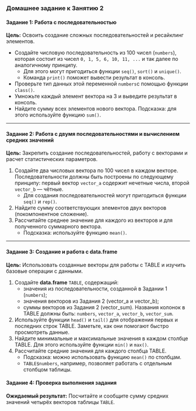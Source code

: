 ### Домашнее задание к Занятию 2

#### **Задание 1: Работа с последовательностью**

**Цель:** Освоить создание сложных последовательностей и ресайклинг элементов.

-   Создайте числовую последовательность из 100 чисел (`numbers`), которая состоит из чисел `0, 1, 5, 6, 10, 11, ...` и так далее по аналогичному принципу.
    -   Для этого могут пригодиться функции `seq()`, `sort()` и `unique()`.
    -   Команда `print()` поможет вывести результат в консоль.
-   Проверьте тип данных этой переменной `numbers`с помощью функции `class()`.
-   Умножьте каждый элемент вектора на 3 и выведите результат в консоль.
-   Найдите сумму всех элементов нового вектора. Подсказка: для этого используйте функцию `sum()`.

------------------------------------------------------------------------

#### **Задание 2: Работа с двумя последовательностями и вычислением средних значений**

**Цель:** Закрепить создание последовательностей, работу с векторами и расчет статистических параметров.

1.  Создайте два числовых вектора по 100 чисел в каждом векторе. Последовательности должны быть построены по следующему принципу: первый вектор `vector_a` содержит нечетные числа, второй `vector_b` — чётные.
    -   Для создания последовательностей могут пригодиться функции `seq()` и `rep()`.
2.  Найдите сумму соответствующих элементов двух векторов (покомпонентное сложение).
3.  Рассчитайте среднее значение для каждого из векторов и для полученного суммарного вектора.
    -   Подсказка: используйте функцию `mean()`.

------------------------------------------------------------------------

#### **Задание 3: Создание и работа с data.frame**

**Цель:** Использовать созданные векторы для работы с TABLE и изучить базовые операции с данными.

1.  Создайте **data.frame** `TABLE`, содержащий:
    -   значения из последовательности, созданной в Задании 1 (`numbers`);
    -   значения векторов из Задания 2 (vector_a и vector_b);
    -   суммы векторов из Задания 2 (vector_sum). Названия колонок в TABLE должны быть: `numbers`, `vector_a`, `vector_b`, `vector_sum`.
2.  Используйте функции `head()` и `tail()` для отображения первых и последних строк TABLE. Заметьте, как они помогают быстро просмотреть данные.
3.  Найдите минимальные и максимальные значения в каждом столбце TABLE. Для этого используйте функции `min()` и `max()`.
4.  Рассчитайте средние значения для каждого столбца TABLE.
    -   Подсказка: можно использовать функцию `mean()` по столбцам.
    -   `TABLE$numbers`, например, позволяет работать с отдельным столбцом таблицы.

#### **Задание 4: Проверка выполнения задания**

**Ожидаемый результат:** Посчитайте и сообщите сумму средних значений четырёх векторов таблицы `TABLE`.
